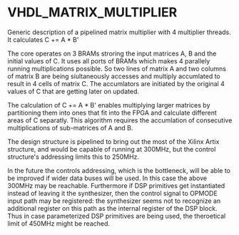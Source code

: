 # VHDL_MATRIX_MULTIPLIER
Generic description of a pipelined matrix multiplier with 4 multiplier threads. It calculates  C += A * B'

The core operates on 3 BRAMs stroring the input matrices A, B and the initial values of C. It uses all ports of BRAMs which makes 4 parallely running multiplications possible. So two lines of matrix A and two columns of matrix B are being siultaneously accesses and multiply accumlated to result in 4 cells of matrix C. The accumlators are initiated by the original 4 values of C that are getting later on updated.

The calculation of C += A * B' enables multiplying larger matrices by partitioning them into ones that fit into the FPGA and calculate different areas of C separatly. This algorithm requires the accumlation of consecutive multiplications of sub-matrices of A and B.

The design structure is pipelined to bring out the most of the Xilinx Artix structure, and would be capable of running at 300MHz, but the control structure's addressing limits this to 250MHz.

In the future the controls addressing, which is the bottleneck, will be able to be improved if wider data buses will be used. In this case the above 300MHz may be reachable. Furthermore if DSP primitives get instantiated instead of leaving it the synthesizer, then the control signal to OPMODE input path may be registered: the synthesizer seems not to recognize an additional register on this path as the internal register of the DSP block. Thus in case parameterized DSP primitives are being used, the theroetical limit of 450MHz might be reached.
